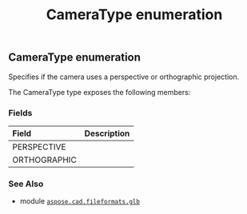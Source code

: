 ﻿---
title: CameraType enumeration
second_title: Aspose.CAD for Python via .NET API References
description: 
type: docs
weight: 460
url: /python-net/aspose.cad.fileformats.glb/cameratype/
is_root: false
---

## CameraType enumeration

Specifies if the camera uses a perspective or orthographic projection.



The CameraType type exposes the following members:

### Fields
| Field | Description |
| :- | :- |
| PERSPECTIVE |  |
| ORTHOGRAPHIC |  |



### See Also
* module [`aspose.cad.fileformats.glb`](..)
